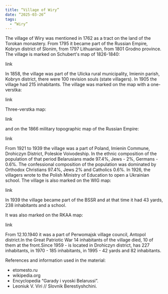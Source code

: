 ```yaml
---
title: “Village of Wiry”
date: “2025-03-26”
tags: 
  - “Wiry”
---
```


The village of Wiry was mentioned in 1762 as a tract on the land of the Torokan monastery. From 1795 it became part of the Russian Empire, Kobryn district of Slonim, from 1797 Lithuanian, from 1801 Grodno province. The village is marked on Schubert's map of 1826-1840:

link

In 1858, the village was part of the Ulicka rural municipality, Imienin parish, Kobryn district, there were 100 revision souls (state villagers). In 1905 the village had 215 inhabitants. The village was marked on the map with a one-verstka:

link

Three-verstka map:

link

and on the 1866 military topographic map of the Russian Empire:

link

From 1921 to 1939 the village was a part of Poland, Imienin Commune, Drohiczyn District, Poleskie Voivodeship. In the ethnic composition of the population of that period Belarusians made 97.4%, Jews - 2%, Germans - 0.6%. The confessional composition of the population was dominated by Orthodox Christians 97.4%, Jews 2% and Catholics 0.6%. In 1926, the villagers wrote to the Polish Ministry of Education to open a Ukrainian school. The village is also marked on the WIG map:

link

In 1939 the village became part of the BSSR and at that time it had 43 yards, 238 inhabitants and a school. 

It was also marked on the RKAA map:

link

From 12.10.1940 it was a part of Perwomajsk village council, Antopol district.In the Great Patriotic War 14 inhabitants of the village died, 10 of them at the front.Since 1959 - is located in Drohiczyn district, has 227 inhabitants, in 1970 - 185 inhabitants, in 1995 - 42 yards and 82 inhabitants.

References and information used in the material:
- etomesto.ru
- wikipedia.org
- Encyclopedia “Garady i vyoski Belarussi”.
- Leoniuk V. Viri // Slovnik Berestiyshchini.
